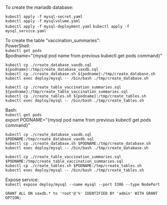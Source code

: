To create the mariadb database:  

`kubectl apply -f mysql-secret.yaml`  
`kubectl apply -f mysqlvolume.yaml`  
`kubectl apply -f mysql-deployment.yaml` 
`kubectl apply -f mysql_service.yaml`   


To create the table "vaccination_summaries":  
PowerShell:  
`kubectl get pods`  
$podname="{mysql pod name from previous kubectl get pods command}"  

`kubectl cp ./create_database_vaxdb.sql ${podname}:/tmp/create_database_vaxdb.sql`  
`kubectl cp ./create_database.sh ${podname}:/tmp/create_database.sh`  
`kubectl exec deploy/mysql -- /bin/bash ./tmp/create_database.sh`  

`kubectl cp ./create_table_vaccination_summaries.sql ${podname}:/tmp/create_table_vaccination_summaries.sql`  
`kubectl cp ./create_tables.sh ${podname}:/tmp/create_tables.sh`  
`kubectl exec deploy/mysql -- /bin/bash ./tmp/create_tables.sh`  


Bash:  
`kubectl get pods`  
export PODNAME="{mysql pod name from previous kubectl get pods command}"  

`kubectl cp ./create_database_vaxdb.sql $PODNAME:/tmp/create_database_vaxdb.sql`  
`kubectl cp ./create_database.sh $PODNAME:/tmp/create_database.sh`  
`kubectl exec deploy/mysql -- /bin/bash ./tmp/create_database.sh`  

`kubectl cp ./create_table_vaccination_summaries.sql $PODNAME:/tmp/create_table_vaccination_summaries.sql`  
`kubectl cp ./create_tables.sh $PODNAME:/tmp/create_tables.sh`  
`kubectl exec deploy/mysql -- /bin/bash ./tmp/create_tables.sh`  

Expose service:  
`kubectl expose deploy/mysql --name mysql --port 3306 --type NodePort`

`GRANT ALL ON vaxdb.* to 'root'@'%' IDENTIFIED BY 'admin' WITH GRANT OPTION;`